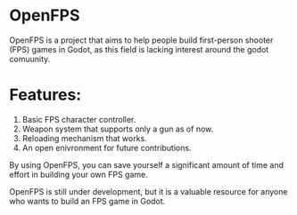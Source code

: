 # OpenFPS
 OpenFPS is a project that aims to help people build first-person shooter (FPS) games in Godot, as this field is lacking interest around the godot comuunity.
# Features:
 1. Basic FPS character controller.
 2. Weapon system that supports only a gun as of now.
 3. Reloading mechanism that works.
 4. An open enivronment for future contributions.
 
By using OpenFPS, you can save yourself a significant amount of time and effort in building your own FPS game.

OpenFPS is still under development, but it is a valuable resource for anyone who wants to build an FPS game in Godot.
